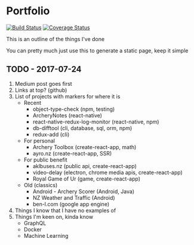 Portfolio
=========

[![Build Status](https://travis-ci.org/ayroblu/portfolio.svg?branch=master)](https://travis-ci.org/ayroblu/portfolio)
[![Coverage Status](https://coveralls.io/repos/github/ayroblu/portfolio/badge.svg?branch=master)](https://coveralls.io/github/ayroblu/portfolio?branch=master)

This is an outline of the things I've done

You can pretty much just use this to generate a static page, keep it simple

TODO - 2017-07-24
-----------------
1. Medium post goes first
2. Links at top? (github)
3. List of projects with markers for where it is
    * Recent
        * object-type-check (npm, testing)
        * ArcheryNotes (react-native)
        * react-native-redux-log-monitor (react-native, npm)
        * db-difftool (cli, database, sql, orm, npm)
        * redux-add (cli)
    * For personal
        * Archery Toolbox (create-react-app, math)
        * ayro.nz (create-react-app, SSR)
    * For public benefit
        * aklbuses.nz (public api, create-react-app)
        * video-delay (electron, chrome media apis, create-react-app)
        * Royal Game of Ur (game, create-react-app)
    * Old (classics)
        * Android - Archery Scorer (Android, Java)
        * NZ Weather and Traffic (Android)
        * ben-l.com (google app engine)
4. Things I know that I have no examples of
5. Things I'm keen on, kinda know
    * GraphQL
    * Docker
    * Machine Learning

